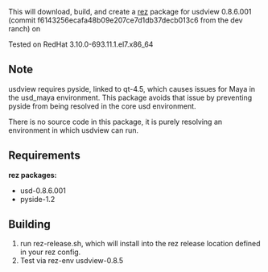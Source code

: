 This will download, build, and create a [rez](http://nerdvegas.github.io/rez/) package for usdview 0.8.6.001 (commit f6143256ecafa48b09e207ce7d1db37decb013c6 from the dev ranch) on

Tested on RedHat 3.10.0-693.11.1.el7.x86_64

## Note

usdview requires pyside, linked to qt-4.5, which causes issues for Maya in the usd_maya environment.  This package avoids that issue by preventing pyside from being resolved in the core usd environment.  

There is no source code in this package, it is purely resolving an environment in which usdview can run.  


## Requirements

**rez packages:**
 - usd-0.8.6.001
 - pyside-1.2

## Building
 1. run rez-release.sh, which will install into the rez release location defined in your rez config.
 2. Test via rez-env usdview-0.8.5
